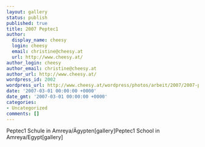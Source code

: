 ```yaml
---
layout: gallery
status: publish
published: true
title: 2007 Peptec1
author:
  display_name: cheesy
  login: cheesy
  email: christine@cheesy.at
  url: http://www.cheesy.at/
author_login: cheesy
author_email: christine@cheesy.at
author_url: http://www.cheesy.at/
wordpress_id: 2002
wordpress_url: http://www.cheesy.at/wordpress/photos/arbeit/2007/2007-peptec1/
date: '2007-03-01 00:00:00 +0000'
date_gmt: '2007-03-01 00:00:00 +0000'
categories:
- Uncategorized
comments: []
---
```

<!--:de-->Peptec1 Schule in Amreya/Ägypten[gallery]<!--:--><!--:en-->Peptec1 School in Amreya/Egypt[gallery]<!--:-->
